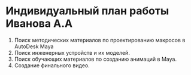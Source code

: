 # Индивидуальный план работы Иванова А.А

1) Поиск методических материалов по проектированию макросов в AutoDesk Maya
2) Поиск инженерных устройств и их моделей.
3) Поиск обучающих материалов по созданию анимаций в Maya.
4) Создание финального видео.
